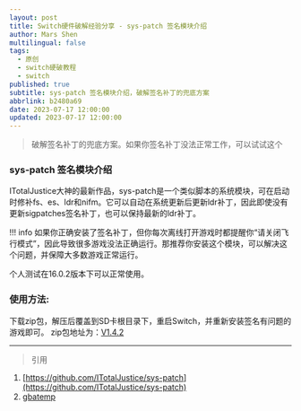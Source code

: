 ```yaml
---
layout: post
title: Switch硬件破解经验分享 - sys-patch 签名模块介绍
author: Mars Shen
multilingual: false
tags:
  - 原创
  - switch硬破教程
  - switch
published: true
subtitle: sys-patch 签名模块介绍，破解签名补丁的兜底方案
abbrlink: b2480a69
date: 2023-07-17 12:00:00
updated: 2023-07-17 12:00:00
---
```


>破解签名补丁的兜底方案。如果你签名补丁没法正常工作，可以试试这个

### sys-patch 签名模块介绍

ITotalJustice大神的最新作品，sys-patch是一个类似脚本的系统模块，可在启动时修补fs、es、ldr和nifm。它可以自动在系统更新后更新ldr补丁，因此即使没有更新sigpatches签名补丁，也可以保持最新的ldr补丁。

!!! info
    如果你正确安装了签名补丁，但你每次离线打开游戏时都提醒你“请关闭飞行模式”，因此导致很多游戏没法正确运行。那推荐你安装这个模块，可以解决这个问题，并保障大多数游戏正常运行。

个人测试在16.0.2版本下可以正常使用。
<!--more -->

###  使用方法:

下载zip包，解压后覆盖到SD卡根目录下，重启Switch，并重新安装签名有问题的游戏即可。
zip包地址为：[V1.4.2](https://github.com/ITotalJustice/sys-patch/releases/download/v1.4.2/sys-patch.zip)

---

> 引用

1. [https://github.com/ITotalJustice/sys-patch](https://github.com/ITotalJustice/sys-patch)
2. [gbatemp](https://gbatemp.net/threads/sys-patch-sysmod-that-patches-on-boot.633517/)


